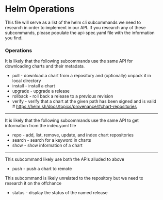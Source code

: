 # Helm Operations

This file will serve as a list of the helm cli subcommands we need to research in order to implement in our API.
If you research any of these subcommands, please populate the api-spec.yaml file with the information you find.


### Operations

It is likely that the following subcommands use the same API for downloading charts and their metadata.

* pull       -  download a chart from a repository and (optionally) unpack it in local directory
* install    -  install a chart
* upgrade    -  upgrade a release
* rollback   -  roll back a release to a previous revision
* verify     -  verify that a chart at the given path has been signed and is valid # https://helm.sh/docs/topics/provenance/#chart-repositories
---

It is likely that the following subcommands use the same API to get information from the index.yaml file

* repo         -  add, list, remove, update, and index chart repositories
* search       -  search for a keyword in charts
* show         -  show information of a chart
---

This subcommand likely use both the APIs alluded to above
* push         -  push a chart to remote

This subcommand is likely unrelated to the repository but we need to research it on the offchance
* status       -  display the status of the named release